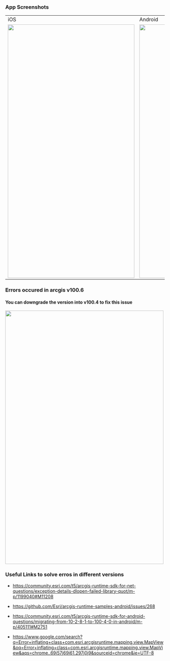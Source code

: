    
### App Screenshots
<table>
  <tr>
    <td>iOS</td>
    <td>Android</td>
  </tr>
  <tr>
    <td>
      <img src="https://user-images.githubusercontent.com/19740478/204038366-f1b876b7-fa1c-4064-a7e3-a6c10000c8f6.png" width=400 height=800>
    </td>
    <td> 
      <img src="https://user-images.githubusercontent.com/19740478/204037843-59b160d4-2236-43b5-878e-deda6305c5ae.png" width=500 height=800>       
     </td>
  </tr>
</table>

### Errors occured in arcgis v100.6
#### You can downgrade the version into v100.4 to fix this issue

<img src="https://user-images.githubusercontent.com/19740478/204038055-866e6e77-ad75-48dc-9b20-8b3939a625fb.png" width=500 height=800>


### Useful Links to solve erros in different versions

- https://community.esri.com/t5/arcgis-runtime-sdk-for-net-questions/exception-details-dlopen-failed-library-quot/m-p/1199040#M11208

- https://github.com/Esri/arcgis-runtime-samples-android/issues/268

- https://community.esri.com/t5/arcgis-runtime-sdk-for-android-questions/migrating-from-10-2-8-1-to-100-4-0-in-android/m-p/405111#M2751

- https://www.google.com/search?q=Error+inflating+class+com.esri.arcgisruntime.mapping.view.MapView&oq=Error+inflating+class+com.esri.arcgisruntime.mapping.view.MapView&aqs=chrome..69i57j69i61.297j0j9&sourceid=chrome&ie=UTF-8
